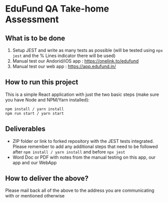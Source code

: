 # EduFund QA Take-home Assessment

## What is to be done

1. Setup JEST and write as many tests as possible (will be tested using `npx jest` and the % Lines indicator there will be used)
2. Manual test our Andorid/iOS app : https://onelink.to/edufund
3. Manual test our web app : https://app.edufund.in/

## How to run this project

This is a simple React application with just the two basic steps (make sure you have Node and NPM/Yarn installed):

```
npm install / yarn install
npm run start / yarn start
```

## Deliverables

* ZIP folder or link to forked repository with the JEST tests integrated. Please remember to add any additional steps that need to be followed after ```npm install / yarn install``` and before ```npx jest```
* Word Doc or PDF with notes from the manual testing on this app, our app and our WebApp

## How to deliver the above?

Please mail back all of the above to the address you are communicating with or mentioned otherwise

